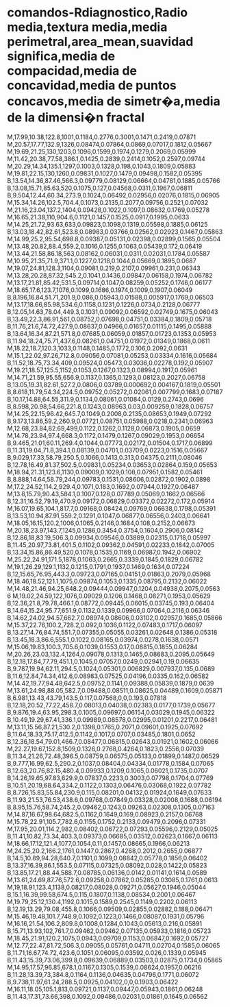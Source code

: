 # comandos-Rdiagnostico,Radio media,textura media,media perimetral,area_mean,suavidad significa,media de compacidad,media de concavidad,media de puntos concavos,media de simetr�a,media de la dimensi�n fractal
M,17.99,10.38,122.8,1001,0.1184,0.2776,0.3001,0.1471,0.2419,0.07871
M,20.57,17.77,132.9,1326,0.08474,0.07864,0.0869,0.07017,0.1812,0.05667
M,19.69,21.25,130,1203,0.1096,0.1599,0.1974,0.1279,0.2069,0.05999
M,11.42,20.38,77.58,386.1,0.1425,0.2839,0.2414,0.1052,0.2597,0.09744
M,20.29,14.34,135.1,1297,0.1003,0.1328,0.198,0.1043,0.1809,0.05883
M,19.81,22.15,130,1260,0.09831,0.1027,0.1479,0.09498,0.1582,0.05395
B,13.54,14.36,87.46,566.3,0.09779,0.08129,0.06664,0.04781,0.1885,0.05766
B,13.08,15.71,85.63,520,0.1075,0.127,0.04568,0.0311,0.1967,0.06811
B,9.504,12.44,60.34,273.9,0.1024,0.06492,0.02956,0.02076,0.1815,0.06905
M,15.34,14.26,102.5,704.4,0.1073,0.2135,0.2077,0.09756,0.2521,0.07032
M,21.16,23.04,137.2,1404,0.09428,0.1022,0.1097,0.08632,0.1769,0.05278
M,16.65,21.38,110,904.6,0.1121,0.1457,0.1525,0.0917,0.1995,0.0633
M,14.25,21.72,93.63,633,0.09823,0.1098,0.1319,0.05598,0.1885,0.06125
B,13.03,18.42,82.61,523.8,0.08983,0.03766,0.02562,0.02923,0.1467,0.05863
M,14.99,25.2,95.54,698.8,0.09387,0.05131,0.02398,0.02899,0.1565,0.05504
M,13.48,20.82,88.4,559.2,0.1016,0.1255,0.1063,0.05439,0.172,0.06419
M,13.44,21.58,86.18,563,0.08162,0.06031,0.0311,0.02031,0.1784,0.05587
M,10.95,21.35,71.9,371.1,0.1227,0.1218,0.1044,0.05669,0.1895,0.0687
M,19.07,24.81,128.3,1104,0.09081,0.219,0.2107,0.09961,0.231,0.06343
M,13.28,20.28,87.32,545.2,0.1041,0.1436,0.09847,0.06158,0.1974,0.06782
M,13.17,21.81,85.42,531.5,0.09714,0.1047,0.08259,0.05252,0.1746,0.06177
M,18.65,17.6,123.7,1076,0.1099,0.1686,0.1974,0.1009,0.1907,0.06049
B,8.196,16.84,51.71,201.9,0.086,0.05943,0.01588,0.005917,0.1769,0.06503
M,13.17,18.66,85.98,534.6,0.1158,0.1231,0.1226,0.0734,0.2128,0.06777
B,12.05,14.63,78.04,449.3,0.1031,0.09092,0.06592,0.02749,0.1675,0.06043
B,13.49,22.3,86.91,561,0.08752,0.07698,0.04751,0.03384,0.1809,0.05718
B,11.76,21.6,74.72,427.9,0.08637,0.04966,0.01657,0.01115,0.1495,0.05888
B,13.64,16.34,87.21,571.8,0.07685,0.06059,0.01857,0.01723,0.1353,0.05953
B,11.94,18.24,75.71,437.6,0.08261,0.04751,0.01972,0.01349,0.1868,0.0611
M,18.22,18.7,120.3,1033,0.1148,0.1485,0.1772,0.106,0.2092,0.0631
M,15.1,22.02,97.26,712.8,0.09056,0.07081,0.05253,0.03334,0.1616,0.05684
B,11.52,18.75,73.34,409,0.09524,0.05473,0.03036,0.02278,0.192,0.05907
M,19.21,18.57,125.5,1152,0.1053,0.1267,0.1323,0.08994,0.1917,0.05961
M,14.71,21.59,95.55,656.9,0.1137,0.1365,0.1293,0.08123,0.2027,0.06758
B,13.05,19.31,82.61,527.2,0.0806,0.03789,0.000692,0.004167,0.1819,0.05501
B,8.618,11.79,54.34,224.5,0.09752,0.05272,0.02061,0.007799,0.1683,0.07187
B,10.17,14.88,64.55,311.9,0.1134,0.08061,0.01084,0.0129,0.2743,0.0696
B,8.598,20.98,54.66,221.8,0.1243,0.08963,0.03,0.009259,0.1828,0.06757
M,14.25,22.15,96.42,645.7,0.1049,0.2008,0.2135,0.08653,0.1949,0.07292
B,9.173,13.86,59.2,260.9,0.07721,0.08751,0.05988,0.0218,0.2341,0.06963
M,12.68,23.84,82.69,499,0.1122,0.1262,0.1128,0.06873,0.1905,0.0659
M,14.78,23.94,97.4,668.3,0.1172,0.1479,0.1267,0.09029,0.1953,0.06654
B,9.465,21.01,60.11,269.4,0.1044,0.07773,0.02172,0.01504,0.1717,0.06899
B,11.31,19.04,71.8,394.1,0.08139,0.04701,0.03709,0.0223,0.1516,0.05667
B,9.029,17.33,58.79,250.5,0.1066,0.1413,0.313,0.04375,0.2111,0.08046
B,12.78,16.49,81.37,502.5,0.09831,0.05234,0.03653,0.02864,0.159,0.05653
M,18.94,21.31,123.6,1130,0.09009,0.1029,0.108,0.07951,0.1582,0.05461
B,8.888,14.64,58.79,244,0.09783,0.1531,0.08606,0.02872,0.1902,0.0898
M,17.2,24.52,114.2,929.4,0.1071,0.183,0.1692,0.07944,0.1927,0.06487
M,13.8,15.79,90.43,584.1,0.1007,0.128,0.07789,0.05069,0.1662,0.06566
B,12.31,16.52,79.19,470.9,0.09172,0.06829,0.03372,0.02272,0.172,0.05914
M,16.07,19.65,104.1,817.7,0.09168,0.08424,0.09769,0.06638,0.1798,0.05391
B,13.53,10.94,87.91,559.2,0.1291,0.1047,0.06877,0.06556,0.2403,0.06641
M,18.05,16.15,120.2,1006,0.1065,0.2146,0.1684,0.108,0.2152,0.06673
M,20.18,23.97,143.7,1245,0.1286,0.3454,0.3754,0.1604,0.2906,0.08142
B,12.86,18,83.19,506.3,0.09934,0.09546,0.03889,0.02315,0.1718,0.05997
B,11.45,20.97,73.81,401.5,0.1102,0.09362,0.04591,0.02233,0.1842,0.07005
B,13.34,15.86,86.49,520,0.1078,0.1535,0.1169,0.06987,0.1942,0.06902
M,25.22,24.91,171.5,1878,0.1063,0.2665,0.3339,0.1845,0.1829,0.06782
M,19.1,26.29,129.1,1132,0.1215,0.1791,0.1937,0.1469,0.1634,0.07224
B,12,15.65,76.95,443.3,0.09723,0.07165,0.04151,0.01863,0.2079,0.05968
M,18.46,18.52,121.1,1075,0.09874,0.1053,0.1335,0.08795,0.2132,0.06022
M,14.48,21.46,94.25,648.2,0.09444,0.09947,0.1204,0.04938,0.2075,0.05636
M,19.02,24.59,122,1076,0.09029,0.1206,0.1468,0.08271,0.1953,0.05629
B,12.36,21.8,79.78,466.1,0.08772,0.09445,0.06015,0.03745,0.193,0.06404
B,14.64,15.24,95.77,651.9,0.1132,0.1339,0.09966,0.07064,0.2116,0.06346
B,14.62,24.02,94.57,662.7,0.08974,0.08606,0.03102,0.02957,0.1685,0.05866
M,15.37,22.76,100.2,728.2,0.092,0.1036,0.1122,0.07483,0.1717,0.06097
B,13.27,14.76,84.74,551.7,0.07355,0.05055,0.03261,0.02648,0.1386,0.05318
B,13.45,18.3,86.6,555.1,0.1022,0.08165,0.03974,0.0278,0.1638,0.0571
M,15.06,19.83,100.3,705.6,0.1039,0.1553,0.17,0.08815,0.1855,0.06284
M,20.26,23.03,132.4,1264,0.09078,0.1313,0.1465,0.08683,0.2095,0.05649
B,12.18,17.84,77.79,451.1,0.1045,0.07057,0.0249,0.02941,0.19,0.06635
B,9.787,19.94,62.11,294.5,0.1024,0.05301,0.006829,0.007937,0.135,0.0689
B,11.6,12.84,74.34,412.6,0.08983,0.07525,0.04196,0.0335,0.162,0.06582
M,14.42,19.77,94.48,642.5,0.09752,0.1141,0.09388,0.05839,0.1879,0.0639
M,13.61,24.98,88.05,582.7,0.09488,0.08511,0.08625,0.04489,0.1609,0.05871
B,6.981,13.43,43.79,143.5,0.117,0.07568,0,0,0.193,0.07818
B,12.18,20.52,77.22,458.7,0.08013,0.04038,0.02383,0.0177,0.1739,0.05677
B,9.876,19.4,63.95,298.3,0.1005,0.09697,0.06154,0.03029,0.1945,0.06322
B,10.49,19.29,67.41,336.1,0.09989,0.08578,0.02995,0.01201,0.2217,0.06481
M,13.11,15.56,87.21,530.2,0.1398,0.1765,0.2071,0.09601,0.1925,0.07692
B,11.64,18.33,75.17,412.5,0.1142,0.1017,0.0707,0.03485,0.1801,0.0652
B,12.36,18.54,79.01,466.7,0.08477,0.06815,0.02643,0.01921,0.1602,0.06066
M,22.27,19.67,152.8,1509,0.1326,0.2768,0.4264,0.1823,0.2556,0.07039
B,11.34,21.26,72.48,396.5,0.08759,0.06575,0.05133,0.01899,0.1487,0.06529
B,9.777,16.99,62.5,290.2,0.1037,0.08404,0.04334,0.01778,0.1584,0.07065
B,12.63,20.76,82.15,480.4,0.09933,0.1209,0.1065,0.06021,0.1735,0.0707
B,14.26,19.65,97.83,629.9,0.07837,0.2233,0.3003,0.07798,0.1704,0.07769
B,10.51,20.19,68.64,334.2,0.1122,0.1303,0.06476,0.03068,0.1922,0.07782
B,8.726,15.83,55.84,230.9,0.115,0.08201,0.04132,0.01924,0.1649,0.07633
B,11.93,21.53,76.53,438.6,0.09768,0.07849,0.03328,0.02008,0.1688,0.06194
B,8.95,15.76,58.74,245.2,0.09462,0.1243,0.09263,0.02308,0.1305,0.07163
M,14.87,16.67,98.64,682.5,0.1162,0.1649,0.169,0.08923,0.2157,0.06768
M,15.78,22.91,105.7,782.6,0.1155,0.1752,0.2133,0.09479,0.2096,0.07331
M,17.95,20.01,114.2,982,0.08402,0.06722,0.07293,0.05596,0.2129,0.05025
B,11.41,10.82,73.34,403.3,0.09373,0.06685,0.03512,0.02623,0.1667,0.06113
M,18.66,17.12,121.4,1077,0.1054,0.11,0.1457,0.08665,0.1966,0.06213
M,24.25,20.2,166.2,1761,0.1447,0.2867,0.4268,0.2012,0.2655,0.06877
B,14.5,10.89,94.28,640.7,0.1101,0.1099,0.08842,0.05778,0.1856,0.06402
B,13.37,16.39,86.1,553.5,0.07115,0.07325,0.08092,0.028,0.1422,0.05823
B,13.85,17.21,88.44,588.7,0.08785,0.06136,0.0142,0.01141,0.1614,0.0589
M,13.61,24.69,87.76,572.6,0.09258,0.07862,0.05285,0.03085,0.1761,0.0613
M,19,18.91,123.4,1138,0.08217,0.08028,0.09271,0.05627,0.1946,0.05044
B,15.1,16.39,99.58,674.5,0.115,0.1807,0.1138,0.08534,0.2001,0.06467
M,19.79,25.12,130.4,1192,0.1015,0.1589,0.2545,0.1149,0.2202,0.06113
B,12.19,13.29,79.08,455.8,0.1066,0.09509,0.02855,0.02882,0.188,0.06471
M,15.46,19.48,101.7,748.9,0.1092,0.1223,0.1466,0.08087,0.1931,0.05796
M,16.16,21.54,106.2,809.8,0.1008,0.1284,0.1043,0.05613,0.216,0.05891
B,15.71,13.93,102,761.7,0.09462,0.09462,0.07135,0.05933,0.1816,0.05723
M,18.45,21.91,120.2,1075,0.0943,0.09709,0.1153,0.06847,0.1692,0.05727
M,12.77,22.47,81.72,506.3,0.09055,0.05761,0.04711,0.02704,0.1585,0.06065
B,11.71,16.67,74.72,423.6,0.1051,0.06095,0.03592,0.026,0.1339,0.05945
B,11.43,15.39,73.06,399.8,0.09639,0.06889,0.03503,0.02875,0.1734,0.05865
M,14.95,17.57,96.85,678.1,0.1167,0.1305,0.1539,0.08624,0.1957,0.06216
B,11.28,13.39,73,384.8,0.1164,0.1136,0.04635,0.04796,0.1771,0.06072
B,9.738,11.97,61.24,288.5,0.0925,0.04102,0,0,0.1903,0.06422
M,16.11,18.05,105.1,813,0.09721,0.1137,0.09447,0.05943,0.1861,0.06248
B,11.43,17.31,73.66,398,0.1092,0.09486,0.02031,0.01861,0.1645,0.06562
